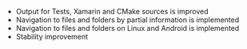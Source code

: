 - Output for Tests, Xamarin and CMake sources is improved
- Navigation to files and folders by partial information is implemented
- Navigation to files and folders on Linux and Android is implemented
- Stability improvement